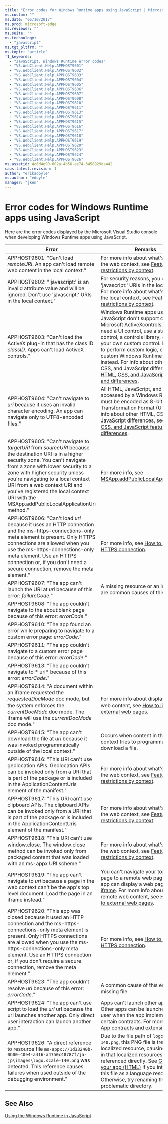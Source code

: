 ```yaml
---
title: "Error codes for Windows Runtime apps using JavaScript | Microsoft Docs"
ms.custom: ""
ms.date: "05/10/2017"
ms.prod: microsoft-edge
ms.reviewer: ""
ms.suite: ""
ms.technology: 
  - "javascript"
ms.tgt_pltfrm: ""
ms.topic: "article"
f1_keywords:
  - "JavaScript, Windows Runtime error codes"
  - "VS.WebClient.Help.APPHOST9601"
  - "VS.WebClient.Help.APPHOST9602"
  - "VS.WebClient.Help.APPHOST9603"
  - "VS.WebClient.Help.APPHOST9604"
  - "VS.WebClient.Help.APPHOST9605"
  - "VS.WebClient.Help.APPHOST9606"
  - "VS.WebClient.Help.APPHOST9607"
  - "VS.WebClient.Help.APPHOST9608"
  - "VS.WebClient.Help.APPHOST9610"
  - "VS.WebClient.Help.APPHOST9611"
  - "VS.WebClient.Help.APPHOST9613"
  - "VS.WebClient.Help.APPHOST9614"
  - "VS.WebClient.Help.APPHOST9615"
  - "VS.WebClient.Help.APPHOST9616"
  - "VS.WebClient.Help.APPHOST9617"
  - "VS.WebClient.Help.APPHOST9618"
  - "VS.WebClient.Help.APPHOST9619"
  - "VS.WebClient.Help.APPHOST9620"
  - "VS.WebClient.Help.APPHOST9623"
  - "VS.WebClient.Help.APPHOST9624"
  - "VS.WebClient.Help.APPHOST9626"
ms.assetid: 4c6d4e90-602a-4b56-ae74-3458929da442
caps.latest.revision: 1
author: "erikadoyle"
ms.author: "edoyle"
manager: "jken"
---
```

# Error codes for Windows Runtime apps using JavaScript
Here are the error codes displayed by the Microsoft Visual Studio console when developing Windows Runtime apps using JavaScript.
  
Error | Remarks
----- | -------
APPHOST9601: "Can't load *remoteURI*. An app can't load remote web content in the local context." | For more info about what's allowed in the web context, see [Features and restrictions by context](https://msdn.microsoft.com/en-us/library/windows/apps/xaml/hh465373.aspx).
APPHOST9602: "'javascript:' is an invalid attribute value and will be ignored. Don't use 'javascript:' URIs in the local context." | For security reasons, you can't use 'javascript:' URIs in the local context. For more info about what's allowed in the local context, see [Features and restrictions by context](https://msdn.microsoft.com/en-us/library/windows/apps/xaml/hh465373.aspx).
APPHOST9603: "Can't load the ActiveX plug-in that has the class ID *classID*.  Apps can't load ActiveX controls." | Windows Runtime apps using JavaScript  don't support custom Microsoft ActiveXcontrols. If you need a UI control, use a standard web control, a controls library, or create your own custom control. If you need to perform custom logic, create a custom Windows Runtime object instead. For info about other HTML, CSS, and JavaScript differences, see [HTML, CSS, and JavaScript features and differences](https://msdn.microsoft.com/en-us/library/windows/apps/xaml/hh465380.aspx).
APPHOST9604: "Can't navigate to *uri* because it uses an invalid character encoding.  An app can navigate only to UTF8-encoded files." | All HTML, JavaScript, and CSS accessed by a Windows Runtime must be encoded as 8-bit Unicode Transformation Format (UTF-8). For info about other HTML, CSS, and JavaScript differences, see [HTML, CSS, and JavaScript features and differences](https://msdn.microsoft.com/en-us/library/windows/apps/xaml/hh465380.aspx).
APPHOST9605: "Can't navigate to *targetURI* from *sourceURI* because the destination URI is in a higher security zone. You can't navigate from a zone with lower security to a zone with higher security unless you're navigating to a local context URI from a web context URI and you've registered the local context URI with the MSApp.addPublicLocalApplicationUri method." | For more info, see [MSApp.addPublicLocalApplicationUri](https://msdn.microsoft.com/en-us/library/windows/apps/xaml/hh465759.aspx).
APPHOST9606: "Can't load *uri* because it uses an HTTP connection and the ms-https-connections-only meta element is present. Only HTTPS connections are allowed when you use the ms-https-connections-only meta element. Use an HTTPS connection or, if you don't need a secure connection, remove the meta element." | For more info, see [How to require an HTTPS connection](https://msdn.microsoft.com/en-us/library/windows/apps/xaml/hh452771.aspx).
APPHOST9607: "The app can't launch the URI at *uri* because of this error: *failureCode*." | A missing resource or an invalid file are common causes of this error.
APPHOST9608: "The app couldn't navigate to the about:blank page because of this error: *errorCode*." | 
APPHOST9610: "The app found an error while preparing to navigate to a custom error page: *errorCode*." |
APPHOST9611: "The app couldn't navigate to a custom error page because of this error: *errorCode*." |
APPHOST9613: "The app couldn't navigate to * uri*  because of this error: *errorCode*." | 
APPHOST9614: "A document within an iframe requested the *requestedDocMode* doc mode, but the system enforces the *currentDocMode* doc mode. The iframe will use the *currentDocMode* doc mode." | For more info about displaying remote web content, see [How to link to external web pages](https://msdn.microsoft.com/en-us/library/windows/apps/xaml/hh780594.aspx).
APPHOST9615: "The app can't download the file at *uri* because it was invoked programmatically outside of the local context." | Occurs when content in the web context tries to programmatically download a file.
APPHOST9616: "This URI can't use geolocation APIs.  Geolocation APIs can be invoked only from a URI that is part of the package or is included in the ApplicationContentUris element of the manifest." | For more info about what's allowed in the web context, see [Features and restrictions by context](https://msdn.microsoft.com/en-us/library/windows/apps/xaml/hh465373.aspx).
APPHOST9617: "This URI can't use clipboard APIs.  The clipboard APIs can be invoked only from a URI that is part of the package or is included in the ApplicationContentUris element of the manifest." | For more info about what's allowed in the web context, see [Features and restrictions by context](https://msdn.microsoft.com/en-us/library/windows/apps/xaml/hh465373.aspx).
APPHOST9618: "This URI can't use window.close.  The window.close method can be invoked only from packaged content that was loaded with an ms-appx URI scheme." | For more info about what's allowed in the web context, see [Features and restrictions by context](https://msdn.microsoft.com/en-us/library/windows/apps/xaml/hh465373.aspx).
APPHOST9619: "The app can't navigate to *uri* because a page in the web context can't be the app's top level document. Load the page in an iframe instead." | You can't navigate your top-level page to a remote web page, but your app can display a web page in an [iframe](https://msdn.microsoft.com/en-us/library/ms535258(v=vs.85).aspx). For more info about displaying remote web content, see [How to link to external web pages](https://msdn.microsoft.com/en-us/library/windows/apps/xaml/hh780594.aspx).
APPHOST9620: "This app was closed because it used an HTTP connection and the ms-https-connections-only meta element is present. Only HTTPS connections are allowed when you use the ms-https-connections-only meta element. Use an HTTPS connection or, if you don't require a secure connection, remove the meta element." | For more info, see [How to require an HTTPS connection](https://msdn.microsoft.com/en-us/library/windows/apps/xaml/hh452771.aspx).
APPHOST9623: "The app couldn't resolve *url* because of this error: *errorCode*." | A common cause of this error is a missing file.  
APPHOST9624: "The app can't use script to load the *url* url because the url launches another app. Only direct user interaction can launch another app." | Apps can't launch other apps directly. Other apps can be launched by the  user when the app implements certain contracts. For more info, see [App contracts and extensions](https://msdn.microsoft.com/en-us/library/windows/apps/xaml/hh464906.aspx).
APPHOST9626: "A direct reference to resource file `ms-appx://1d33240b-0b00-40e4-a416-a4750c48787f/ja-jp\images\logo.scale-140.png` was detected. This reference causes failures when used outside of the debugging environment." | Due to the file path of `logo.scale-140.png`, this PNG file is treated as a localized resource, causing the error in that localized resources cannot be referenced directly. See [Globalizing your app (HTML)](https://msdn.microsoft.com/en-us/library/windows/apps/xaml/hh465006.aspx) if you intend to use this file as a language resource. Otherwise, try renaming the problematic directory.
  
## See Also  
 [Using the Windows Runtime in JavaScript](./using-the-windows-runtime-in-javascript.md)